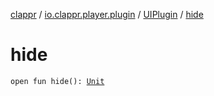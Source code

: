 [clappr](../../index.md) / [io.clappr.player.plugin](../index.md) / [UIPlugin](index.md) / [hide](./hide.md)

# hide

`open fun hide(): `[`Unit`](https://kotlinlang.org/api/latest/jvm/stdlib/kotlin/-unit/index.html)